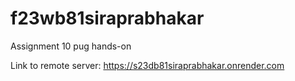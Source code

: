 # f23wb81siraprabhakar

Assignment 10 pug hands-on

Link to remote server: https://s23db81siraprabhakar.onrender.com



